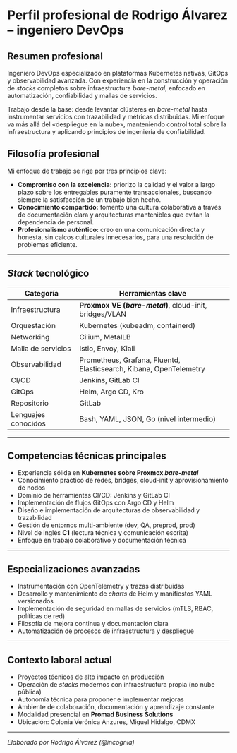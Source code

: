 # Perfil profesional de Rodrigo Álvarez – ingeniero DevOps

## Resumen profesional

Ingeniero DevOps especializado en plataformas Kubernetes nativas, GitOps y observabilidad avanzada. Con experiencia en la construcción y operación de *stacks* completos sobre infraestructura *bare-metal*, enfocado en automatización, confiabilidad y mallas de servicios.

Trabajo desde la base: desde levantar clústeres en *bare-metal* hasta instrumentar servicios con trazabilidad y métricas distribuidas. Mi enfoque va más allá del «despliegue en la nube», manteniendo control total sobre la infraestructura y aplicando principios de ingeniería de confiabilidad.

## Filosofía profesional

Mi enfoque de trabajo se rige por tres principios clave:

- **Compromiso con la excelencia:** priorizo la calidad y el valor a largo plazo sobre los entregables puramente transaccionales, buscando siempre la satisfacción de un trabajo bien hecho.
- **Conocimiento compartido:** fomento una cultura colaborativa a través de documentación clara y arquitecturas mantenibles que evitan la dependencia de personal.
- **Profesionalismo auténtico:** creo en una comunicación directa y honesta, sin calcos culturales innecesarios, para una resolución de problemas eficiente.

---

## *Stack* tecnológico

| Categoría           | Herramientas clave |
|---------------------|--------------------|
| Infraestructura     | **Proxmox VE (*bare-metal*)**, cloud-init, bridges/VLAN |
| Orquestación        | Kubernetes (kubeadm, containerd) |
| Networking          | Cilium, MetalLB |
| Malla de servicios  | Istio, Envoy, Kiali |
| Observabilidad      | Prometheus, Grafana, Fluentd, Elasticsearch, Kibana, OpenTelemetry |
| CI/CD               | Jenkins, GitLab CI |
| GitOps              | Helm, Argo CD, Kro |
| Repositorio         | GitLab |
| Lenguajes conocidos | Bash, YAML, JSON, Go (nivel intermedio) |

---

## Competencias técnicas principales

- Experiencia sólida en **Kubernetes sobre Proxmox *bare-metal***
- Conocimiento práctico de redes, bridges, cloud-init y aprovisionamiento de nodos
- Dominio de herramientas CI/CD: Jenkins y GitLab CI
- Implementación de flujos GitOps con Argo CD y Helm
- Diseño e implementación de arquitecturas de observabilidad y trazabilidad
- Gestión de entornos multi-ambiente (dev, QA, preprod, prod)
- Nivel de inglés **C1** (lectura técnica y comunicación escrita)
- Enfoque en trabajo colaborativo y documentación técnica

---

## Especializaciones avanzadas

- Instrumentación con OpenTelemetry y trazas distribuidas
- Desarrollo y mantenimiento de *charts* de Helm y manifiestos YAML versionados
- Implementación de seguridad en mallas de servicios (mTLS, RBAC, políticas de red)
- Filosofía de mejora continua y documentación clara
- Automatización de procesos de infraestructura y despliegue

---

## Contexto laboral actual

- Proyectos técnicos de alto impacto en producción
- Operación de *stacks* modernos con infraestructura propia (no nube pública)
- Autonomía técnica para proponer e implementar mejoras
- Ambiente de colaboración, documentación y aprendizaje constante
- Modalidad presencial en **Promad Business Solutions**
- Ubicación: Colonia Verónica Anzures, Miguel Hidalgo, CDMX

---

*Elaborado por Rodrigo Álvarez (@incognia)*
